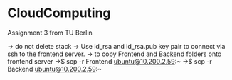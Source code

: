 # CloudComputing
Assignment 3 from TU Berlin

-> do not delete stack
-> Use id_rsa and id_rsa.pub key pair to connect via ssh to the frontend server.
-> to copy Frontend and Backend folders onto frontend server
	->$ scp -r Frontend ubuntu@10.200.2.59:~
	->$ scp -r Backend ubuntu@10.200.2.59:~


